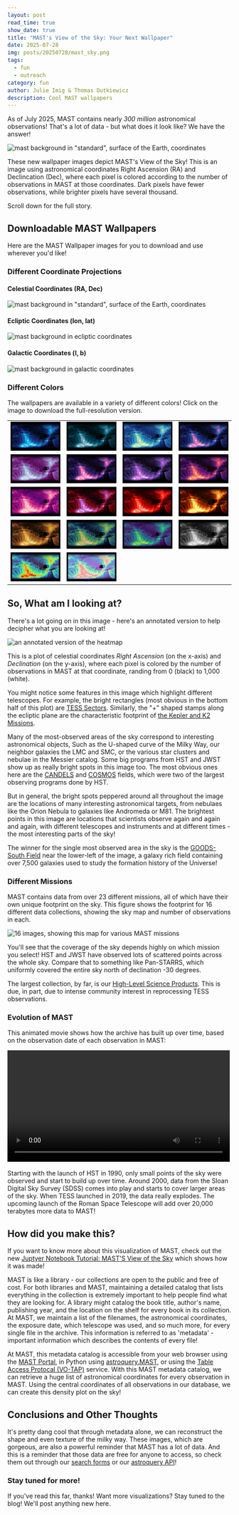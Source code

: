 ```yaml
---
layout: post
read_time: true
show_date: true
title: "MAST's View of the Sky: Your Next Wallpaper"
date: 2025-07-28
img: posts/20250728/mast_sky.png
tags:
  - fun
  - outreach
category: fun
author: Julie Imig & Thomas Dutkiewicz
description: Cool MAST wallpapers
---
```


As of July 2025, MAST contains nearly *300 million* astronomical observations! That's a lot of data - but what does it look like? We have the answer!

![mast background in "standard", surface of the Earth, coordinates](assets/img/posts/20250728/mast_sky.png)

These new wallpaper images depict MAST's View of the Sky! This is an image using astronomical coordinates Right Ascension (RA) and Declincation (Dec), where each pixel is colored according to the number of observations in MAST at those coordinates. Dark pixels have fewer observations, while brighter pixels have several thousand.

Scroll down for the full story.

## Downloadable MAST Wallpapers

Here are the MAST Wallpaper images for you to download and use wherever you'd like!

### Different Coordinate Projections

####  Celestial Coordinates  (RA, Dec)

![mast background in "standard", surface of the Earth, coordinates](assets/img/posts/20250728/mast_sky.png)

####  Ecliptic Coordinates (lon, lat)

![mast background in ecliptic coordinates](assets/img/posts/20250728/mast_ecl.png)

####  Galactic Coordinates  (l, b)

![mast background in galactic coordinates](assets/img/posts/20250728/mast_gal.png)


### Different Colors

The wallpapers are available in a variety of different colors! Click on the image to download the full-resolution version.




<table>
  <tr>
    <td><a href="assets/img/posts/20250728/colors/mast_wallpaper_hires_blue.png"><img width="120" src="assets/img/posts/20250728/colors/thumbnails/mast_blue_thumb.png" /></a></td>
    <td><a href="assets/img/posts/20250728/colors/mast_wallpaper_hires_teals.png"><img width="120" src="assets/img/posts/20250728/colors/thumbnails/mast_teals_thumb.png" /></a></td>
    <td><a href="assets/img/posts/20250728/colors/mast_wallpaper_hires_ylgnbu.png"><img width="120" src="assets/img/posts/20250728/colors/thumbnails/mast_ylgnbu_thumb.png" /></a></td>
    <td><a href="assets/img/posts/20250728/colors/mast_wallpaper_hires_bluepink.png"><img width="120" src="assets/img/posts/20250728/colors/thumbnails/mast_bluepink_thumb.png" /></a></td>
  </tr>
  <tr>
    <td><a href="assets/img/posts/20250728/colors/mast_wallpaper_hires_bupu.png"><img width="120" src="assets/img/posts/20250728/colors/thumbnails/mast_bupu_thumb.png" /></a></td>
    <td><a href="assets/img/posts/20250728/colors/mast_wallpaper_hires_purplepink.png"><img width="120" src="assets/img/posts/20250728/colors/thumbnails/mast_purplepink_thumb.png" /></a></td>
    <td><a href="assets/img/posts/20250728/colors/mast_wallpaper_hires_purples.png"><img width="120" src="assets/img/posts/20250728/colors/thumbnails/mast_purples_thumb.png" /></a></td>
    <td><a href="assets/img/posts/20250728/colors/mast_wallpaper_hires_magma.png"><img width="120" src="assets/img/posts/20250728/colors/thumbnails/mast_magma_thumb.png" /></a></td>
  </tr>
  <tr>
    <td><a href="assets/img/posts/20250728/colors/mast_wallpaper_hires_pink.png"><img width="120" src="assets/img/posts/20250728/colors/thumbnails/mast_pink_thumb.png" /></a></td>
    <td><a href="assets/img/posts/20250728/colors/mast_wallpaper_hires_reds.png"><img width="120" src="assets/img/posts/20250728/colors/thumbnails/mast_reds_thumb.png" /></a></td>
    <td><a href="assets/img/posts/20250728/colors/mast_wallpaper_hires_reds2.png"><img width="120" src="assets/img/posts/20250728/colors/thumbnails/mast_reds2_thumb.png" /></a></td>
    <td><a href="assets/img/posts/20250728/colors/mast_wallpaper_hires_afmhot.png"><img width="120" src="assets/img/posts/20250728/colors/thumbnails/mast_afmhot_thumb.png" /></a></td>
  </tr>
<tr>
    <td><a href="assets/img/posts/20250728/colors/mast_wallpaper_hires_gold.png"><img width="120" src="assets/img/posts/20250728/colors/thumbnails/mast_gold_thumb.png" /></a></td>
    <td><a href="assets/img/posts/20250728/colors/mast_wallpaper_hires_earth.png"><img width="120" src="assets/img/posts/20250728/colors/thumbnails/mast_earth_thumb.png" /></a></td>
    <td><a href="assets/img/posts/20250728/colors/mast_wallpaper_hires_viridis.png"><img width="120" src="assets/img/posts/20250728/colors/thumbnails/mast_viridis_thumb.png" /></a></td>
    <td><a href="assets/img/posts/20250728/colors/mast_wallpaper_hires_bnw.png"><img width="120" src="assets/img/posts/20250728/colors/thumbnails/mast_bnw_thumb.png" /></a></td>
  </tr>
  <tr>
    <td><a href="assets/img/posts/20250728/colors/mast_wallpaper_hires_rainbow.png"><img width="120" src="assets/img/posts/20250728/colors/thumbnails/mast_rainbow_thumb.png" /></a></td>
    <td><a href="assets/img/posts/20250728/colors/mast_wallpaper_hires_pastels.png"><img width="120" src="assets/img/posts/20250728/colors/thumbnails/mast_pastels_thumb.png" /></a></td>
    <td></td>
    <td></td>
  </tr>
</table>




## So, What am I looking at?

There's a lot going on in this image - here's an annotated version to help decipher what you are looking at!

![an annotated version of the heatmap](assets/img/posts/20250728/annotated.png)

This is a plot of celestial coordinates *Right Ascension* (on the x-axis) and *Declination* (on the y-axis), where each pixel is colored by the number of observations in MAST at that coordinate, randing from 0 (black) to 1,000 (white).

You might notice some features in this image which highlight different telescopes. For example, the bright rectangles (most obvious in the bottom half of this plot) are [TESS Sectors](https://tess.mit.edu/observations/). Similarly, the "+" shaped stamps along the ecliptic plane are the characteristic footprint of [the Kepler and K2 Missions](https://archive.stsci.edu/missions-and-data/k2).

Many of the most-observed areas of the sky correspond to interesting astronomical objects, Such as the U-shaped curve of the Milky Way, our neighbor galaxies the LMC and SMC, or the various star clusters and nebulae in the Messier catalog. Some big programs from HST and JWST show up as really bright spots in this image too. The most obvious ones here are the [CANDELS](https://archive.stsci.edu/hlsp/candels) and [COSMOS](https://archive.stsci.edu/prepds/cosmos/) fields, which were two of the largest observing programs done by HST.

But in general, the bright spots peppered around all throughout the image are the locations of many interesting astronomical targets, from nebulaes like the Orion Nebula to galaxies like Andromeda or M81. The brightest points in this image are locations that scientists observe again and again and again, with different telescopes and instruments and at different times - the most interesting parts of the sky!

The winner for the single most observed area in the sky is the [GOODS-South Field](https://webbtelescope.org/contents/media/images/2021/004/01EX2AXKF1EKA0J7K1965PCNBC) near the lower-left of the image, a galaxy rich field containing over 7,500 galaxies used to study the formation history of the Universe!

### Different Missions

MAST contains data from over 23 different missions, all of which have their own unique footprint on the sky. This figure shows the footprint for 16 different data collections, showing the sky map and number of observations in each. 

![16 images, showing this map for various MAST missions](assets/img/posts/20250728/mast_missions.png)

You'll see that the coverage of the sky depends highly on which mission you select! HST and JWST have observed lots of scattered points across the whole sky. Compare that to something like Pan-STARRS, which uniformly covered the entire sky north of declination -30 degrees.

The largest collection, by far, is our [High-Level Science Products](https://mast.stsci.edu/hlsp/#/). This is due, in part, due to intense community interest in reprocessing TESS observations.


### Evolution of MAST

This animated movie shows how the archive has built up over time, based on the observation date of each observation in MAST:

<video controls width="500px">
  <source src="assets/img/posts/20250728/mast_movie.mp4" type="video/mp4">
An animated movie, showing the evolution of MAST observations on the sky over time.
</video>



Starting with the launch of HST in 1990, only small points of the sky were observed and start to build up over time. Around 2000, data from the Sloan Digital Sky Survey (SDSS) comes into play and starts to cover larger areas of the sky. When TESS launched in 2019, the data really explodes. The upcoming launch of the Roman Space Telescope will add over 20,000 terabytes more data to MAST!

## How did you make this?

If you want to know more about this visualization of MAST, check out the new [Juptyer Notebook Tutorial: MAST'S View of the Sky](https://spacetelescope.github.io/mast_notebooks/notebooks/Visualizations/mast_sky/mast_sky.html) which shows how it was made!

MAST is like a library - our collections are open to the public and free of cost. For both libraries and MAST, maintaining a detailed catalog that lists everything in the collection is extremely important to help people find what they are looking for. A library might catalog the book title, author's name, publishing year, and the location on the shelf for every book in its collection. At MAST, we maintain a list of the filenames, the astronomical coordinates, the exposure date, which telescope was used, and so much more, for every single file in the archive. This information is referred to as 'metadata' - important information which describes the contents of every file!

At MAST, this metadata catalog is accessible from your web browser using the [MAST Portal](https://mast.stsci.edu/portal/Mashup/Clients/Mast/Portal.html), in Python using [astroquery.MAST](https://astroquery.readthedocs.io/en/latest/mast/mast.html), or using the [Table Access Protocal (VO-TAP)](https://mast.stsci.edu/vo-tap/) service. With this MAST metadata catalog, we can retrieve a huge list of astronomical coordinates for every observation in MAST. Using the central coordinates of all observations in our database, we can create this density plot on the sky!

## Conclusions and Other Thoughts
It's pretty dang cool that through metadata alone, we can reconstruct the shape and even texture of the milky way. These images, which are gorgeous, are also a powerful reminder that MAST has a lot of data. And this is a reminder that those data are free for anyone to access, so check them out through our [search forms](https://mast.stsci.edu/search/ui) or our [astroquery API](https://astroquery.readthedocs.io/en/latest/mast/mast.html)!

### Stay tuned for more!

If you've read this far, thanks! Want more visualizations? Stay tuned to the blog! We'll post anything new here.